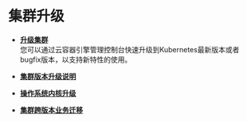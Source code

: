 # 集群升级<a name="cce_01_0215"></a>

-   **[升级集群](升级集群.md)**  
您可以通过云容器引擎管理控制台快速升级到Kubernetes最新版本或者bugfix版本，以支持新特性的使用。
-   **[集群版本升级说明](集群版本升级说明.md)**  

-   **[操作系统内核升级](操作系统内核升级.md)**  

-   **[集群跨版本业务迁移](集群跨版本业务迁移.md)**  


